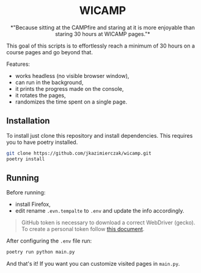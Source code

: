 <h1 align="center">WICAMP</h1>
<p align="center">*"Because sitting at the CAMPfire and staring at it is more 
enjoyable than staring 30 hours at WICAMP pages."*</p>

This goal of this scripts is to effortlessly reach a minimum of 30 hours on a 
course 
pages
and go beyond that.

Features:
* works headless (no visible browser window), 
* can run in the background,
* it prints the progress made on the console,
* it rotates the pages,
* randomizes the time spent on a single page.

## Installation
To install just clone this repository and install dependencies. This 
requires you to have poetry installed.
```bash
git clone https://github.com/jkazimierczak/wicamp.git
poetry install
```

## Running
Before running:
* install Firefox,
* edit rename `.evn.tempalte` to `.env` and update the info 
accordingly.

> GitHub token is necessary to download a correct WebDriver (gecko). To 
> create a personal token follow [this document](https://help.github.com/articles/creating-an-access-token-for-command-line-use).

After configuring the `.env` file run:
```bash
poetry run python main.py
```

And that's it! If you want you can customize visited pages in `main.py`.
